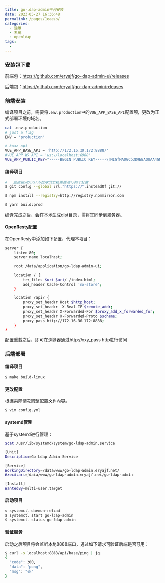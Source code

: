 ```yaml
---
title: go-ldap-admin平台安装
date: 2023-05-27 16:36:48
permalink: /pages/1eaeab/
categories:
  - 运维
  - 系统
  - openldap
tags:
  - 
---
```


### 安装包下载

前端包：https://github.com/eryajf/go-ldap-admin-ui/releases

后端包：https://github.com/eryajf/go-ldap-admin/releases

### 前端安装

编译项目之前，需要将`.env.production`中的`VUE_APP_BASE_API`配置项，更改为正式部署环境的域名。

```bash
cat .env.production
# just a flag
ENV = 'production'

# base api
VUE_APP_BASE_API = 'http://172.16.30.172:8888/'
#VUE_APP_WS_API = 'ws://localhost:8088'
VUE_APP_PUBLIC_KEY="-----BEGIN PUBLIC KEY-----\nMIGfMA0GCb3DQEBAQUAA4GNADCBiQKBgQDbOYcY8HbDaNM9ooYXoc9s+R5o\nR05ZL1BsVKadQBgOVH/kj7PQuD+ABEFVgB6rJNi287fRuZeZR+MCoG72H+AYsAhR\nsEaB5SuI7gDEstXuTyjhx5bz0wUujbDK4VMgRfPO6MQo+A0c95OadDEvEQDG3KBQ\nwLXapv+ZfsjG7NgdawIDAQAB\n-----END PUBLIC KEY-----"
```

#### 编译项目

```bash
# 一些直接从GitHub拉取的依赖需要进行如下配置
$ git config --global url."https://".insteadOf git://

$ npm install --registry=http://registry.npmmirror.com

$ yarn build:prod
```

编译完成之后，会在本地生成dist目录，需将其同步到服务器。

#### OpenResty配置

在OpenResty中添加如下配置，代理本项目：

```bash
server {
    listen 80;
    server_name localhost;

    root /data/application/go-ldap-admin-ui;

    location / {
        try_files $uri $uri/ /index.html;
        add_header Cache-Control 'no-store';
    }

    location /api/ {
        proxy_set_header Host $http_host;
        proxy_set_header  X-Real-IP $remote_addr;
        proxy_set_header X-Forwarded-For $proxy_add_x_forwarded_for;
        proxy_set_header X-Forwarded-Proto $scheme;
        proxy_pass http://172.16.30.172:8888;
    }
}
```

配置重载之后，即可在浏览器通过http://oxy_pass http进行访问

### 后端部署

#### 编译项目

```bash
$ make build-linux
```

#### 更改配置

根据实际情况调整配置文件内容。

```bash
$ vim config.yml
```

#### systemd管理

基于systemd进行管理：

```bash
$cat /usr/lib/systemd/system/go-ldap-admin.service

[Unit]
Description=Go Ldap Admin Service

[Service]
WorkingDirectory=/data/www/go-ldap-admin.eryajf.net/
ExecStart=/data/www/go-ldap-admin.eryajf.net/go-ldap-admin

[Install]
WantedBy=multi-user.target 
```

#### 启动项目

```bash
$ systemctl daemon-reload
$ systemctl start go-ldap-admin
$ systemctl status go-ldap-admin
```

#### 验证服务

启动之后项目将会监听本地8888端口，通过如下请求可验证后端是否可用：

```bash
$ curl -s localhost:8888/api/base/ping | jq
{
  "code": 200,
  "data": "pong",
  "msg": "ok"
}
```
